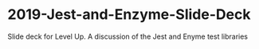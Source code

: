 # 2019-Jest-and-Enzyme-Slide-Deck
Slide deck for Level Up. A discussion of the Jest and Enyme test libraries
